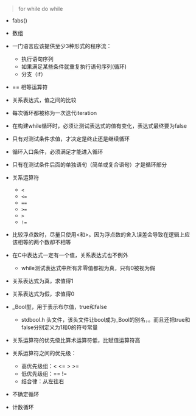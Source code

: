 > for while do while

- fabs()
- 数组

- 一门语言应该提供至少3种形式的程序流：
  - 执行语句序列
  - 如果满足某些条件就重复执行语句序列(循环)
  - 分支（if）

- == 相等运算符

- 关系表达式，值之间的比较

- 每次循环都被称为一次迭代iteration
- 在构建while循环时，必须让测试表达式的值有变化，表达式最终要为false
- 只有对测试条件求值，才决定是终止还是继续循环

- 循环入口条件，必须满足才能进入循环

- 只有在测试条件后面的单独语句（简单或复合语句）才是循环部分
- 关系运算符
  - `<`
  - `<=`
  - `==`
  - `>=`
  - `>`
  - `!=`

- 比较浮点数时，尽量只使用<和>。因为浮点数的舍入误差会导致在逻辑上应该相等的两个数却不相等

- 在C中表达式一定有一个值，关系表达式也不例外
  - while测试表达式中所有非零值都视为真，只有0被视为假

- 关系表达式为真，求值得1
- 关系表达式为假，求值得0

- _Bool型，用于表示布尔值，true和false
  - stdbool.h 头文件，该头文件让bool成为_Bool的别名，。而且还把true和false分别定义为1和0的符号常量

- 关系运算符的优先级比算术运算符低，比赋值运算符高

- 关系运算符之间的优先级：
  - 高优先级组：< <= > >=
  - 低优先级组：== !=
  - 结合律：从左往右

- 不确定循环
- 计数循环